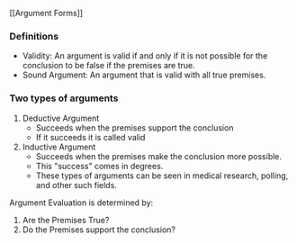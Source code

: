 [[Argument Forms]]
### Definitions
- Validity: An argument is valid if and only if it is not possible for the conclusion to be false if the premises are true.
- Sound Argument: An argument that is valid with all true premises.
### Two types of arguments
1. Deductive Argument
	- Succeeds when the premises support the conclusion
	- If it succeeds it is called valid
2. Inductive Argument
	- Succeeds when the premises make the conclusion more possible.
	- This "success" comes in degrees.
	- These types of arguments can be seen in medical research, polling, and other such fields. 


Argument Evaluation is determined by:
1. Are the Premises True?
2. Do the Premises support the conclusion?
